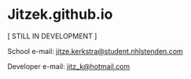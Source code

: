 # Jitzek.github.io

[ STILL IN DEVELOPMENT ]

School e-mail:
jitze.kerkstra@student.nhlstenden.com

Developer e-mail:
jitz_k@hotmail.com
